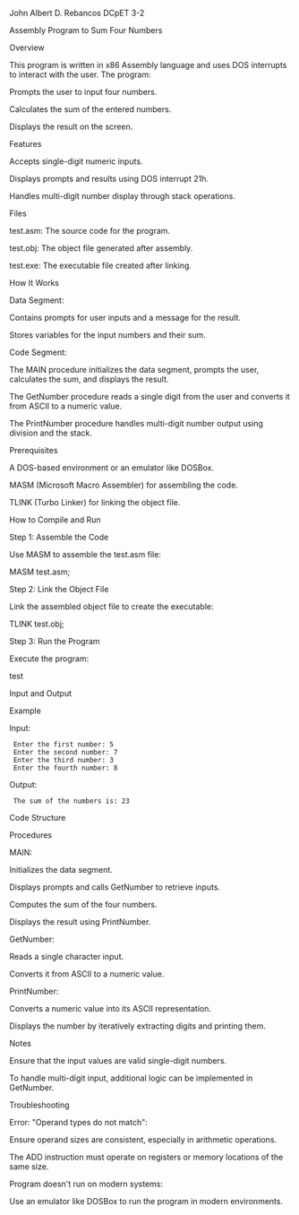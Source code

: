 John Albert D. Rebancos
DCpET 3-2

Assembly Program to Sum Four Numbers

Overview

This program is written in x86 Assembly language and uses DOS interrupts to interact with the user. The program:

Prompts the user to input four numbers.

Calculates the sum of the entered numbers.

Displays the result on the screen.

Features

Accepts single-digit numeric inputs.

Displays prompts and results using DOS interrupt 21h.

Handles multi-digit number display through stack operations.

Files

test.asm: The source code for the program.

test.obj: The object file generated after assembly.

test.exe: The executable file created after linking.

How It Works

Data Segment:

Contains prompts for user inputs and a message for the result.

Stores variables for the input numbers and their sum.

Code Segment:

The MAIN procedure initializes the data segment, prompts the user, calculates the sum, and displays the result.

The GetNumber procedure reads a single digit from the user and converts it from ASCII to a numeric value.

The PrintNumber procedure handles multi-digit number output using division and the stack.

Prerequisites

A DOS-based environment or an emulator like DOSBox.

MASM (Microsoft Macro Assembler) for assembling the code.

TLINK (Turbo Linker) for linking the object file.

How to Compile and Run

Step 1: Assemble the Code

Use MASM to assemble the test.asm file:

MASM test.asm;

Step 2: Link the Object File

Link the assembled object file to create the executable:

TLINK test.obj;

Step 3: Run the Program

Execute the program:

test

Input and Output

Example

Input:

     Enter the first number: 5
     Enter the second number: 7
     Enter the third number: 3
     Enter the fourth number: 8

Output:

     The sum of the numbers is: 23

Code Structure

Procedures

MAIN:

Initializes the data segment.

Displays prompts and calls GetNumber to retrieve inputs.

Computes the sum of the four numbers.

Displays the result using PrintNumber.

GetNumber:

Reads a single character input.

Converts it from ASCII to a numeric value.

PrintNumber:

Converts a numeric value into its ASCII representation.

Displays the number by iteratively extracting digits and printing them.

Notes

Ensure that the input values are valid single-digit numbers.

To handle multi-digit input, additional logic can be implemented in GetNumber.

Troubleshooting

Error: "Operand types do not match":

Ensure operand sizes are consistent, especially in arithmetic operations.

The ADD instruction must operate on registers or memory locations of the same size.

Program doesn't run on modern systems:

Use an emulator like DOSBox to run the program in modern environments.
